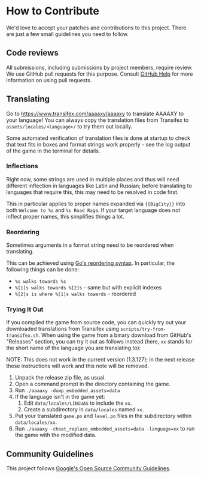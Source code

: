 # How to Contribute

We'd love to accept your patches and contributions to this project.
There are just a few small guidelines you need to follow.

## Code reviews

All submissions, including submissions by project members, require
review. We use GitHub pull requests for this purpose. Consult [GitHub
Help](https://help.github.com/articles/about-pull-requests/) for more
information on using pull requests.

## Translating

Go to <https://www.transifex.com/aaaaxy/aaaaxy> to translate AAAAXY to
your language! You can always copy the translation files from Transifex
to `assets/locales/<language>/` to try them out locally.

Some automated verification of translation files is done at startup to
check that text fits in boxes and format strings work properly - see the
log output of the game in the terminal for details.

### Inflections

Right now, some strings are used in multiple places and thus will need
different inflection in languages like Latin and Russian; before
translating to languages that require this, this may need to be resolved
in code first.

This in particular applies to proper names expanded via `{{BigCity}}`
into both `Welcome to %s` and `%s Road Rage`. If your target language
does not inflect proper names, this simplifies things a lot.

### Reordering

Sometimes arguments in a format string need to be reordered when
translating.

This can be achieved using [Go's reordering
syntax](https://pkg.go.dev/fmt#hdr-Explicit_argument_indexes). In
particular, the following things can be done:

-   `%s walks towards %s`
-   `%[1]s walks towards %[2]s` - same but with explicit indexes
-   `%[2]s is where %[1]s walks towards` - reordered

### Trying It Out

If you compiled the game from source code, you can quickly try out your
downloaded translations from Transifex using
`scripts/try-from-transifex.sh`. When using the game from a binary
download from GitHub's "Releases" section, you can try it out as follows
instead (here, `xx` stands for the short name of the language you are
translating to):

NOTE: This does not work in the current version (1.3.127); in the next
release these instructions will work and this note will be removed.

1.  Unpack the release zip file, as usual.
2.  Open a command prompt in the directory containing the game.
3.  Run `./aaaaxy -dump_embedded_assets=data`
4.  If the language isn't in the game yet:
    1.  Edit `data/locales/LINGUAS` to include the `xx`.
    2.  Create a subdirectory in `data/locales` named `xx`.
5.  Put your translated `game.po` and `level.po` files in the
    subdirectory within `data/locales/xx`.
6.  Run `./aaaaxy -cheat_replace_embedded_assets=data -language=xx` to
    run the game with the modified data.

## Community Guidelines

This project follows [Google's Open Source Community
Guidelines](https://opensource.google/conduct/).
